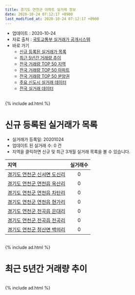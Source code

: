 ```yaml
---
title: 경기도 연천군 아파트 실거래 정보
date: 2020-10-24 07:12:17 +0900
last_modified_at: 2020-10-24 07:12:17 +0900
---
```


* 업데이트 : 2020-10-24
* 자료 출처 : [국토교통부 실거래가 공개시스템](http://rt.molit.go.kr)
* 바로 가기
    * [신규 등록된 실거래가 목록](#신규-등록된-실거래가-목록)
    * [최근 5년간 거래량 추이](#최근-5년간-거래량-추이)
    * [전국 거래량 TOP 50 지역](https://inasie.github.io/apt-trade-info/최근-3개월-전국에서-가장-거래가-많이-발생한-지역)
    * [전국 거래량 TOP 50 아파트](https://inasie.github.io/apt-trade-info/최근-3개월-전국에서-가장-거래가-많이-발생한-아파트)
    * [전국 거래량 TOP 50 분양권](https://inasie.github.io/apt-trade-info/최근-3개월-전국에서-가장-거래가-많이-발생한-분양권)
    * [주요 신도시 실거래 데이터](https://inasie.github.io/apt-trade-info/주요-신도시)
    * [전국 실거래 데이터](https://inasie.github.io/apt-trade-info/전국)

<br>
{% include ad.html %}
<br>

# 신규 등록된 실거래가 목록
* 실거래가 등록일: 20201024
* 업데이트 된 실거래 수: 0 건
* 지역을 클릭하면 신규 및 최근 3개월 실거래 목록을 볼 수 있습니다.


|지역|실거래수|
|:---|:---:|
|[경기도 연천군 신서면 도신리](https://inasie.github.io/apt-trade-info/경기도-연천군-신서면-도신리)|0|
|[경기도 연천군 연천읍 옥산리](https://inasie.github.io/apt-trade-info/경기도-연천군-연천읍-옥산리)|0|
|[경기도 연천군 연천읍 차탄리](https://inasie.github.io/apt-trade-info/경기도-연천군-연천읍-차탄리)|0|
|[경기도 연천군 연천읍 현가리](https://inasie.github.io/apt-trade-info/경기도-연천군-연천읍-현가리)|0|
|[경기도 연천군 전곡읍 은대리](https://inasie.github.io/apt-trade-info/경기도-연천군-전곡읍-은대리)|0|
|[경기도 연천군 전곡읍 전곡리](https://inasie.github.io/apt-trade-info/경기도-연천군-전곡읍-전곡리)|0|
|[경기도 연천군 청산면 백의리](https://inasie.github.io/apt-trade-info/경기도-연천군-청산면-백의리)|0|


<br>
{% include ad.html %}
<br>

# 최근 5년간 거래량 추이


<div style="width:100%;">
    <canvas id="deal_progress" height="200"></canvas>
</div>

<script>
new Chart(document.getElementById("deal_progress"), {
    type: 'line',
    data: {
        labels: ['201510','201511','201512','201601','201602','201603','201604','201605','201606','201607','201608','201609','201610','201611','201612','201701','201702','201703','201704','201705','201706','201707','201708','201709','201710','201711','201712','201801','201802','201803','201804','201805','201806','201807','201808','201809','201810','201811','201812','201901','201902','201903','201904','201905','201906','201907','201908','201909','201910','201911','201912','202001','202002','202003','202004','202005','202006','202007','202008','202009','202010'],
        datasets: [{
            label: '매매',
            pointRadius: 1,
            data: [17, 10, 13, 16, 9, 10, 8, 15, 14, 20, 18, 19, 21, 18, 16, 21, 13, 19, 23, 14, 14, 19, 16, 11, 14, 12, 11, 10, 6, 15, 11, 11, 11, 11, 12, 7, 19, 9, 8, 10, 7, 21, 23, 6, 6, 8, 7, 7, 10, 13, 12, 12, 17, 22, 19, 18, 18, 25, 17, 12, 6],
            borderColor: "rgba(255, 201, 14, 1)",
            backgroundColor: "rgba(255, 201, 14, 0.5)",
            fill: false,
            lineTension: 0
        },{
            label: '전월세',
            pointRadius: 1,
            data: [15, 21, 13, 8, 16, 20, 14, 8, 12, 10, 7, 6, 16, 12, 14, 7, 15, 8, 22, 11, 6, 7, 11, 12, 4, 19, 15, 7, 13, 14, 7, 9, 8, 7, 10, 10, 10, 8, 7, 7, 8, 14, 6, 6, 5, 8, 16, 13, 12, 13, 6, 6, 13, 13, 21, 25, 17, 27, 31, 20, 1],
            borderColor: "rgba(0, 141, 185, 1)",
            backgroundColor: "rgba(0, 141, 185, 0.5)",
            fill: false,
            lineTension: 0
        }
        ]
    },
    options: {
        responsive: true,
        title: {
            display: false
        },
        tooltips: {
            mode: 'index',
            intersect: false
        },
        hover: {
            mode: 'nearest',
            intersect: true
        },
        scales: {
            xAxes: [{
                display: true,
                scaleLabel: {
                    display: true,
                    labelString: '년/월'
                }
            }],
            yAxes: [{
                display: true,
                ticks: {
                    suggestedMin: 0,
                },
                scaleLabel: {
                    display: true,
                    labelString: '실거래 수'
                }
            }]
        }
    }
});

</script>


<br>
{% include ad.html %}
<br>

